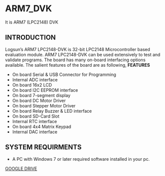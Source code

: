 # ARM7_DVK
It is ARM7 (LPC2148) DVK
## INTRODUCTION
Logsun’s ARM7 LPC2148-DVK is 32-bit LPC2148 Microcontroller based evaluation module.
ARM7 LPC2148-DVK can be used extensively to test and validate programs.
The board has many on-board interfacing options available. The salient features of the board are as following,
**FEATURES**
* On board Serial & USB Connector for Programming
* Internal ADC interface
* On board 16x2 LCD
* On board I2C EEPROM interface
* On board 7-segment display
* On board DC Motor Driver
* On board Stepper Motor Driver
* On board Relay Buzzer & LED interface
* On board SD-Card Slot
* Internal RTC interface
* On board 4x4 Matrix Keypad
* Internal DAC interface
## SYSTEM REQUIRMENTS ##
 * A PC with Windows 7 or later
 required software installed in your pc.
 
 
[GOOGLE DRIVE](https://www.google.com/search?q=GIT+HUB+LOGIN+PAGE&oq=GIT+HUB+LOGIN+PAGE&aqs=chrome..69i57j0i10l6j0i390l3.7041j0j9&sourceid=chrome&ie=UTF-8)
